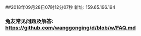 ##2018年09月28日07时12分07秒 新址: 159.65.196.194
### 兔友常见问题及解答: https://github.com/wanggonging/d/blob/w/FAQ.md
